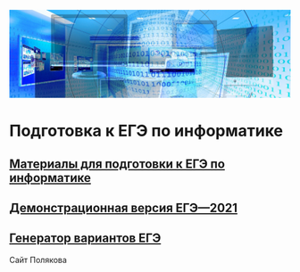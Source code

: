 ![KEGE](img/banner-g0deb275a4_1920.jpg "KEGE")

# Подготовка к ЕГЭ по информатике

## [Материалы для подготовки к ЕГЭ по информатике](https://github.com/xkurs/KEGE/)

## [Демонстрационная версия ЕГЭ—2021](https://nbviewer.org/github/xkurs/KEGE/blob/master/KEGE2021/KEGE2021.ipynb)

## [Генератор вариантов ЕГЭ](https://kpolyakov.spb.ru/school/ege/generate.htm)

Сайт Полякова

